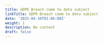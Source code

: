 ```yaml
---
title: GDPR Breach comm to data subject
linkTitle: GDPR Breach comm to data subject
date: '2025-04-30T01:06:00Z'
weight: 1
description: No content
draft: false
---
```



